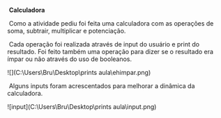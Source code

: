 ​	**Calculadora**

​	Como a atividade pediu foi feita uma calculadora com as operações de soma, subtrair, multiplicar e potenciação.

​	Cada operação foi realizada através de input do usuário e print do resultado. Foi feito também uma operação para dizer se o resultado era ímpar ou não através do uso de booleanos. 

![](C:\Users\Bru\Desktop\prints aula\ehimpar.png) 

​	Alguns inputs foram acrescentados para melhorar a dinâmica da calculadora.

![input](C:\Users\Bru\Desktop\prints aula\input.png)

